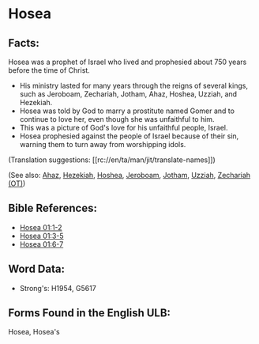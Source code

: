 # Hosea

## Facts:

Hosea was a prophet of Israel who lived and prophesied about 750 years before the time of Christ.

* His ministry lasted for many years through the reigns of several kings, such as Jeroboam, Zechariah, Jotham, Ahaz, Hoshea, Uzziah, and Hezekiah.
* Hosea was told by God to marry a prostitute named Gomer and to continue to love her, even though she was unfaithful to him.
* This was a picture of God's love for his unfaithful people, Israel.
* Hosea prophesied against the people of Israel because of their sin, warning them to turn away from worshipping idols.

(Translation suggestions: [[rc://en/ta/man/jit/translate-names]])

(See also: [Ahaz](../names/ahaz.md), [Hezekiah](../names/hezekiah.md), [Hoshea](../names/hoshea.md), [Jeroboam](../names/jeroboam.md), [Jotham](../names/jotham.md), [Uzziah](../names/uzziah.md), [Zechariah (OT)](../names/zechariahot.md))

## Bible References:

* [Hosea 01:1-2](rc://en/tn/help/hos/01/01)
* [Hosea 01:3-5](rc://en/tn/help/hos/01/03)
* [Hosea 01:6-7](rc://en/tn/help/hos/01/06)

## Word Data:

* Strong's: H1954, G5617

## Forms Found in the English ULB:

Hosea, Hosea's

